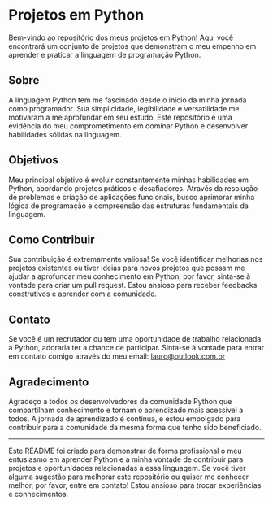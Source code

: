 # Projetos em Python

Bem-vindo ao repositório dos meus projetos em Python! Aqui você encontrará um conjunto de projetos que demonstram o meu empenho em aprender e praticar a linguagem de programação Python.

## Sobre

A linguagem Python tem me fascinado desde o início da minha jornada como programador. Sua simplicidade, legibilidade e versatilidade me motivaram a me aprofundar em seu estudo. Este repositório é uma evidência do meu comprometimento em dominar Python e desenvolver habilidades sólidas na linguagem.

## Objetivos

Meu principal objetivo é evoluir constantemente minhas habilidades em Python, abordando projetos práticos e desafiadores. Através da resolução de problemas e criação de aplicações funcionais, busco aprimorar minha lógica de programação e compreensão das estruturas fundamentais da linguagem.

## Como Contribuir

Sua contribuição é extremamente valiosa! Se você identificar melhorias nos projetos existentes ou tiver ideias para novos projetos que possam me ajudar a aprofundar meu conhecimento em Python, por favor, sinta-se à vontade para criar um pull request. Estou ansioso para receber feedbacks construtivos e aprender com a comunidade.

## Contato

Se você é um recrutador ou tem uma oportunidade de trabalho relacionada a Python, adoraria ter a chance de participar. Sinta-se à vontade para entrar em contato comigo através do meu email: lauro@outlook.com.br

## Agradecimento

Agradeço a todos os desenvolvedores da comunidade Python que compartilham conhecimento e tornam o aprendizado mais acessível a todos. A jornada de aprendizado é contínua, e estou empolgado para contribuir para a comunidade da mesma forma que tenho sido beneficiado.

---

Este README foi criado para demonstrar de forma profissional o meu entusiasmo em aprender Python e a minha vontade de contribuir para projetos e oportunidades relacionadas a essa linguagem. Se você tiver alguma sugestão para melhorar este repositório ou quiser me conhecer melhor, por favor, entre em contato! Estou ansioso para trocar experiências e conhecimentos.
